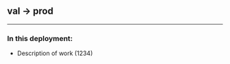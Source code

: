 ## val → prod
---
### In this deployment:
<!-- List all work that is part of this deployment -->
<!-- - Description of work (jira-ticket-number) -->

- Description of work (1234)
